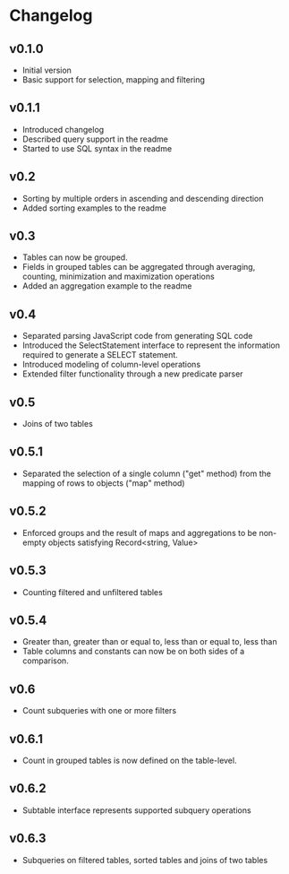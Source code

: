 # Changelog

## v0.1.0

- Initial version
- Basic support for selection, mapping and filtering

## v0.1.1

- Introduced changelog
- Described query support in the readme
- Started to use SQL syntax in the readme 

## v0.2

- Sorting by multiple orders in ascending and descending direction
- Added sorting examples to the readme

## v0.3

- Tables can now be grouped.
- Fields in grouped tables can be aggregated through averaging, counting, minimization and maximization operations
- Added an aggregation example to the readme

## v0.4

- Separated parsing JavaScript code from generating SQL code
- Introduced the SelectStatement interface to represent the information required to generate a SELECT statement. 
- Introduced modeling of column-level operations
- Extended filter functionality through a new predicate parser

## v0.5

- Joins of two tables

## v0.5.1

- Separated the selection of a single column ("get" method) from the mapping of rows to objects ("map" method)

## v0.5.2

- Enforced groups and the result of maps and aggregations to be non-empty objects satisfying Record<string, Value>

## v0.5.3

- Counting filtered and unfiltered tables 

## v0.5.4

- Greater than, greater than or equal to, less than or equal to, less than
- Table columns and constants can now be on both sides of a comparison.

## v0.6

- Count subqueries with one or more filters

## v0.6.1

- Count in grouped tables is now defined on the table-level.

## v0.6.2

- Subtable interface represents supported subquery operations

## v0.6.3

- Subqueries on filtered tables, sorted tables and joins of two tables 